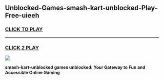 
## Unblocked-Games-smash-kart-unblocked-Play-Free-uieeh
<h3>
<a href="https://premium76.site?title=smash-kart-unblocked&ref=23A">CLICK TO PLAY</a></h3>
<hr>

<h3>
<a href="https://premium76.site?title=smash-kart-unblocked&ref=23A">CLICK 2 PLAY</a>
  
</h3>

<a href="https://premium76.site?title=smash-kart-unblocked&ref=23A"><img src="https://clearcache.store/games.png"></a>


**smash-kart-unblocked games unblocked: Your Gateway to Fun and Accessible Online Gaming**
